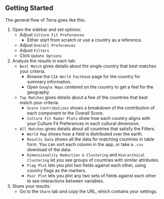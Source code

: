 ## Getting Started

The general flow of Terra goes like this:
1. Open the sidebar and set options:
    - Adjust `Culture Fit Preferences`
        - Either start from scratch or use a country as a reference.
    - Adjust `Overall Preferences`
    - Adjust `Filters`
    - Click `Update Options`
2. Analyze the results in each tab:
    - `Best Match` gives details about the single country that best matches your criteria.
        - Browse the `CIA World Factbook` page for the country for summary information.
        - Open `Google Maps` centered on the country to get a feel for the geography.
    - `Top Matches` gives details about a few of the countries that best match your criteria.
        - `Score Contributions` shows a breakdown of the contribution of each component to the Overall Score.
        - `Culture Fit Radar Plots` show how each country aligns with your Culture Fit Preferences in each cultural dimension.
    - `All Matches` gives details about all countries that satisfy the Filters.
        - `World Map` shows how a field is distributed over the earth.
        - `Results Data` shows all the data for matching countries in table form. You can sort each column in the app, or take a `.csv` download of the data.
        - `Dimensionality Reduction & Clustering` and `Hierarchical Clustering` let you see groups of countries with similar attributes.
        - `Flag Plot` lets you plot two fields against each other, using country flags as the markers.
        - `Pair Plot` lets you plot any two sets of fields against each other to see interactions between variables.
3. Share your results:
    - Go to the `Share` tab and copy the URL, which contains your settings.
